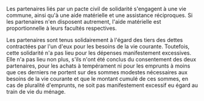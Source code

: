 Les partenaires liés par un pacte civil de solidarité s'engagent à une vie commune, ainsi qu'à une aide matérielle et une assistance réciproques. Si les partenaires n'en disposent autrement, l'aide matérielle est proportionnelle à leurs facultés respectives.


Les partenaires sont tenus solidairement à l'égard des tiers des dettes contractées par l'un d'eux pour les besoins de la vie courante. Toutefois, cette solidarité n'a pas lieu pour les dépenses manifestement excessives. Elle n'a pas lieu non plus, s'ils n'ont été conclus du consentement des deux partenaires, pour les achats à tempérament ni pour les emprunts à moins que ces derniers ne portent sur des sommes modestes nécessaires aux besoins de la vie courante et que le montant cumulé de ces sommes, en cas de pluralité d'emprunts, ne soit pas manifestement excessif eu égard au train de vie du ménage.


  

  

